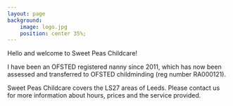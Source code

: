 ```yaml
---
layout: page
background:
    image: logo.jpg
    position: center 35%;
---
```


Hello and welcome to Sweet Peas Childcare!

I have been an OFSTED registered nanny since 2011, which has now been assessed and transferred to OFSTED childminding (reg number RA000121).

Sweet Peas Childcare covers the LS27 areas of Leeds. Please contact us for more information about hours, prices and the service provided.
